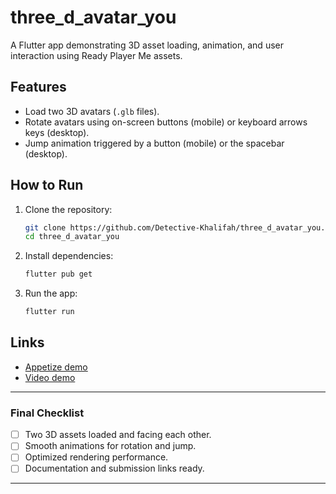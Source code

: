 # three_d_avatar_you

A Flutter app demonstrating 3D asset loading, animation, and user interaction using Ready Player Me assets.

## Features
- Load two 3D avatars (`.glb` files).
- Rotate avatars using on-screen buttons (mobile) or keyboard arrows keys (desktop).
- Jump animation triggered by a button (mobile) or the spacebar (desktop).

## How to Run
1. Clone the repository:
   ```bash
   git clone https://github.com/Detective-Khalifah/three_d_avatar_you.git
   cd three_d_avatar_you
   ```
2. Install dependencies:
   ```bash
   flutter pub get
   ```
3. Run the app:
   ```bash
   flutter run
   ```

## Links
- [Appetize demo]()
- [Video demo]()

---

### **Final Checklist**
- [ ] Two 3D assets loaded and facing each other.
- [ ] Smooth animations for rotation and jump.
- [ ] Optimized rendering performance.
- [ ] Documentation and submission links ready.

---
